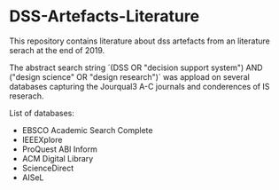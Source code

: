 # DSS-Artefacts-Literature

This repository contains literature about dss artefacts from an literature serach at the end of 2019.

The abstract search string ´(DSS OR "decision support system") AND ("design science" OR "design research")´ was appload on several databases capturing the Jourqual3 A-C journals and conderences of IS reserach.

List of databases:
* EBSCO Academic Search Complete
* IEEEXplore
* ProQuest ABI Inform
* ACM Digital Library
* ScienceDirect
* AISeL

